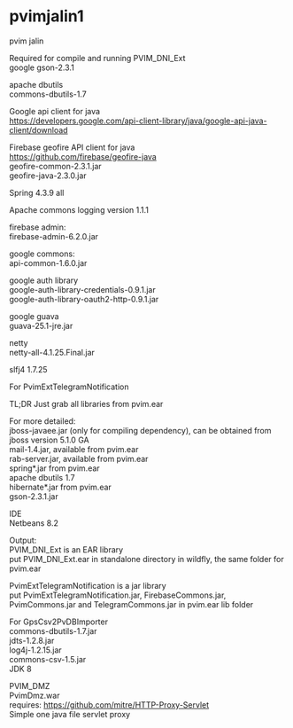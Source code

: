 # pvimjalin1  
pvim jalin  
  
Required for compile and running PVIM_DNI_Ext  
google gson-2.3.1  
  
apache dbutils  
commons-dbutils-1.7  
  
Google api client for java  
https://developers.google.com/api-client-library/java/google-api-java-client/download  
  
Firebase geofire API client for java  
https://github.com/firebase/geofire-java  
geofire-common-2.3.1.jar  
geofire-java-2.3.0.jar  
  
Spring 4.3.9 all  
  
Apache commons logging version 1.1.1  
  
firebase admin:  
firebase-admin-6.2.0.jar  
  
google commons:  
api-common-1.6.0.jar  
  
google auth library  
google-auth-library-credentials-0.9.1.jar  
google-auth-library-oauth2-http-0.9.1.jar  
  
google guava  
guava-25.1-jre.jar  
  
netty  
netty-all-4.1.25.Final.jar  
  
slfj4 1.7.25  
  
  
For PvimExtTelegramNotification  

TL;DR
Just grab all libraries from pvim.ear  
  
For more detailed:  
jboss-javaee.jar (only for compiling dependency), can be obtained from jboss version 5.1.0 GA  
mail-1.4.jar, available from pvim.ear  
rab-server.jar, available from pvim.ear  
spring*.jar from pvim.ear  
apache dbutils 1.7  
hibernate*.jar from pvim.ear  
gson-2.3.1.jar  
  
  
IDE  
Netbeans 8.2  
  
Output:  
PVIM_DNI_Ext is an EAR library  
put PVIM_DNI_Ext.ear in standalone directory in wildfly, the same folder for pvim.ear  
  
PvimExtTelegramNotification is a jar library  
put PvimExtTelegramNotification.jar, FirebaseCommons.jar, PvimCommons.jar and TelegramCommons.jar in pvim.ear lib folder  
  
  
For GpsCsv2PvDBImporter  
commons-dbutils-1.7.jar  
jdts-1.2.8.jar  
log4j-1.2.15.jar  
commons-csv-1.5.jar  
JDK 8  


PVIM_DMZ  
PvimDmz.war  
requires: https://github.com/mitre/HTTP-Proxy-Servlet  
Simple one java file servlet proxy  
  